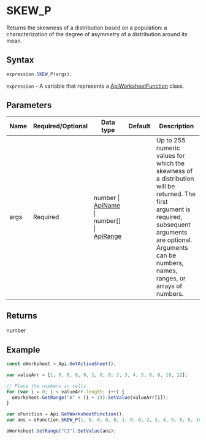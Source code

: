 # SKEW_P

Returns the skewness of a distribution based on a population: a characterization of the degree of asymmetry of a distribution around its mean.

## Syntax

```javascript
expression.SKEW_P(args);
```

`expression` - A variable that represents a [ApiWorksheetFunction](../ApiWorksheetFunction.md) class.

## Parameters

| **Name** | **Required/Optional** | **Data type** | **Default** | **Description** |
| ------------- | ------------- | ------------- | ------------- | ------------- |
| args | Required | number \| [ApiName](../../ApiName/ApiName.md) \| number[] \| [ApiRange](../../ApiRange/ApiRange.md) |  | Up to 255 numeric values for which the skewness of a distribution will be returned. The first argument is required, subsequent arguments are optional. Arguments can be numbers, names, ranges, or arrays of numbers. |

## Returns

number

## Example



```javascript editor-xlsx
const oWorksheet = Api.GetActiveSheet();

var valueArr = [1, 0, 0, 0, 0, 1, 0, 0, 2, 3, 4, 5, 6, 8, 10, 12];

// Place the numbers in cells
for (var i = 0; i < valueArr.length; i++) {
  oWorksheet.GetRange("A" + (i + 1)).SetValue(valueArr[i]);
}

var oFunction = Api.GetWorksheetFunction();
var ans = oFunction.SKEW_P(1, 0, 0, 0, 0, 1, 0, 0, 2, 3, 4, 5, 6, 8, 10, 12);

oWorksheet.GetRange("C1").SetValue(ans);

```
